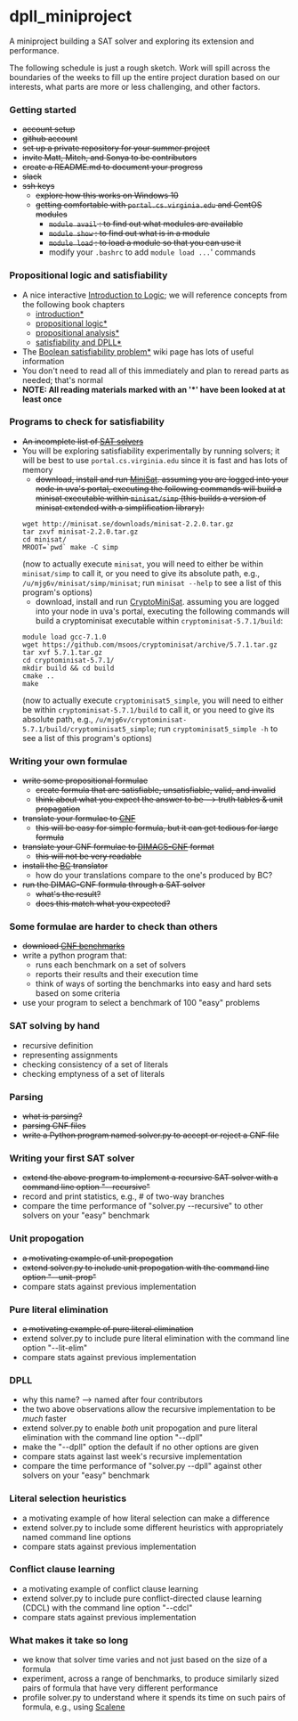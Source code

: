 # dpll_miniproject
A miniproject building a SAT solver and exploring its extension and performance.

The following schedule is just a rough sketch.  Work will spill across the boundaries of the weeks to fill up the entire project duration based on our interests, what parts are more or less challenging, and other factors.  

### Getting started
   - ~~account setup~~  
   - ~~github account~~  
   - ~~set up a private repository for your summer project~~   
   - ~~invite Matt, Mitch, and Sonya to be contributors~~   
   - ~~create a README.md to document your progress~~ 
   - ~~slack~~
 - ~~ssh keys~~   
   - ~~explore how this works on Windows 10~~
   - ~~getting comfortable with `portal.cs.virginia.edu` and CentOS modules~~
     - ~~`module avail` : to find out what modules are available~~
     - ~~`module show` : to find out what is in a module~~
     - ~~`module load` : to load a module so that you can use it~~
     - modify your `.bashrc` to add `module load ...`' commands

### Propositional logic and satisfiability
   - A nice interactive [Introduction to Logic](http://intrologic.stanford.edu/public/index.php); we will reference concepts from the following book chapters 
     - [introduction*](http://intrologic.stanford.edu/chapters/chapter_01.html) 
     - [propositional logic*](http://intrologic.stanford.edu/chapters/chapter_02.html) 
     - [propositional analysis*](http://intrologic.stanford.edu/chapters/chapter_03.html) 
     - [satisfiability and DPLL*](http://intrologic.stanford.edu/extras/satisfiability.html) 
   - The [Boolean satisfiability problem*](https://en.wikipedia.org/wiki/Boolean_satisfiability_problem) wiki page has lots of useful information
   - You don't need to read all of this immediately and plan to reread parts as needed; that's normal 
   -  **NOTE: All reading materials marked with an '*' have been looked at at least once**

### Programs to check for satisfiability
   - ~~An incomplete list of [SAT solvers](https://en.wikipedia.org/wiki/Boolean_satisfiability_problem#Offline_SAT_solvers)~~
   - You will be exploring satisfiability experimentally by running solvers; it will be best to use `portal.cs.virginia.edu` since it is fast and has lots of memory 
     - ~~download, install and run [MiniSat](http://minisat.se/). assuming you are logged into your node in uva's portal, executing the following commands will build a minisat executable within `minisat/simp` (this builds a version of minisat extended with a simplification library):~~
     ```
     wget http://minisat.se/downloads/minisat-2.2.0.tar.gz
     tar zxvf minisat-2.2.0.tar.gz
     cd minisat/
     MROOT=`pwd` make -C simp
     ```
     (now to actually execute `minisat`, you will need to either be within `minisat/simp` to call it, or you need to give its absolute path, e.g., `/u/mjg6v/minisat/simp/minisat`; run `minisat --help` to see a list of this program's options)
     - download, install and run [CryptoMiniSat](https://msoos.github.io/cryptominisat_web/). assuming you are logged into your node in uva's portal, executing the following commands will build a cryptominisat executable within `cryptominisat-5.7.1/build`:
     ```
     module load gcc-7.1.0
     wget https://github.com/msoos/cryptominisat/archive/5.7.1.tar.gz
     tar xvf 5.7.1.tar.gz
     cd cryptominisat-5.7.1/
     mkdir build && cd build
     cmake ..
     make
     ```
     (now to actually execute `cryptominisat5_simple`, you will need to either be within `cryptominisat-5.7.1/build` to call it, or you need to give its absolute path, e.g., `/u/mjg6v/cryptominisat-5.7.1/build/cryptominisat5_simple`; run `cryptominisat5_simple -h` to see a list of this program's options)

### Writing your own formulae 
- ~~write some propositional formulae~~
  - ~~create formula that are satisfiable, unsatisfiable, valid, and invalid~~
  - ~~think about what you expect the answer to be --> truth tables & unit propagation~~
- ~~translate your formulae to [CNF](https://en.wikipedia.org/wiki/Conjunctive_normal_form)~~
  - ~~this will be easy for simple formula, but it can get tedious for large formula~~
- ~~translate your CNF formulae to [DIMACS-CNF](https://en.wikipedia.org/wiki/Boolean_satisfiability_problem#SAT_problem_format) format~~
  - ~~this will not be very readable~~
- ~~install the [BC](http://users.ics.aalto.fi/tjunttil/bcsat/) translator~~
  - how do your translations compare to the one's produced by BC?
- ~~run the DIMAC-CNF formula through a SAT solver~~
  - ~~what's the result?~~
  - ~~does this match what you expected?~~

### Some formulae are harder to check than others
- ~~download [CNF benchmarks](http://sat-race-2019.ciirc.cvut.cz/index.php?cat=downloads)~~  
- write a python program that: 
  - runs each benchmark on a set of solvers
  - reports their results and their execution time
  - think of ways of sorting the benchmarks into easy and hard sets based on some criteria
- use your program to select a benchmark of 100 "easy" problems

### SAT solving by hand
- recursive definition
- representing assignments
- checking consistency of a set of literals
- checking emptyness of a set of literals

### Parsing
- ~~what is parsing?~~
- ~~parsing CNF files~~
- ~~write a Python program named solver.py to accept or reject a CNF file~~

### Writing your first SAT solver
- ~~extend the above program to implement a recursive SAT solver with a command line option "--recursive"~~ 
- record and print statistics, e.g., # of two-way branches
- compare the time performance of "solver.py --recursive" to other solvers on your "easy" benchmark

### Unit propogation
- ~~a motivating example of unit propogation~~
- ~~extend solver.py to include unit propogation with the command line option "--unit-prop"~~   
- compare stats against previous implementation

### Pure literal elimination
- ~~a motivating example of pure literal elimination~~   
- extend solver.py to include pure literal elimination with the command line option "--lit-elim"
- compare stats against previous implementation

### DPLL
- why this name? --> named after four contributors
- the two above observations allow the recursive implementation to be *much* faster
- extend solver.py to enable *both* unit propogation and pure literal elimination with the command line option "--dpll"
- make the "--dpll" option the default if no other options are given
- compare stats against last week's recursive implementation
- compare the time performance of "solver.py --dpll" against other solvers on your "easy" benchmark

### Literal selection heuristics
- a motivating example of how literal selection can make a difference
- extend solver.py to include some different heuristics with appropriately named command line options
- compare stats against previous implementation

### Conflict clause learning
- a motivating example of conflict clause learning
- extend solver.py to include pure conflict-directed clause learning (CDCL) with the command line option "--cdcl"
- compare stats against previous implementation

### What makes it take so long
- we know that solver time varies and not just based on the size of a formula
- experiment, across a range of benchmarks, to produce similarly sized pairs of formula that have very different performance
- profile solver.py to understand where it spends its time on such pairs of formula, e.g., using [Scalene](https://github.com/emeryberger/scalene)
